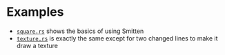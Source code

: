# Examples

- [`square.rs`](square.rs) shows the basics of using Smitten
- [`texture.rs`](texture.rs) is exactly the same except for two changed lines to make it draw a texture
